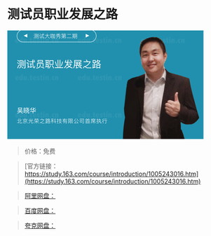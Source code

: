 # 测试员职业发展之路

![img](../../../assets/study163/free/9bb243e0-aabb-480d-956f-05e2dfc618d6.png)

> 价格：免费

> [官方链接：https://study.163.com/course/introduction/1005243016.htm](https://study.163.com/course/introduction/1005243016.htm)

> [阿里网盘：]()

> [百度网盘：]()

> [夸克网盘：]()
